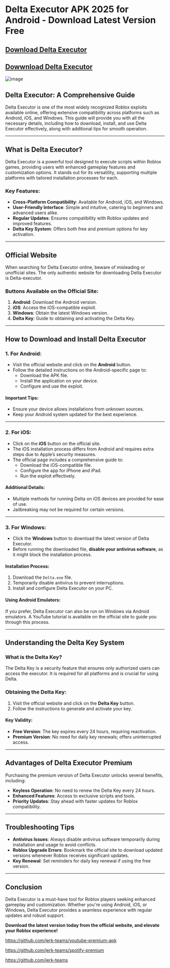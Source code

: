 # Delta Executor APK 2025 for Android - Download Latest Version Free

## [Download Delta Executor](https://modmeme.com/delta-executor/)

## [Dowwnload Delta Executor](https://apktodo.io/delta-executor/)

![image](https://github.com/user-attachments/assets/c302771d-2a03-4d48-94d4-5e12b5aad1fb)

## Delta Executor: A Comprehensive Guide

Delta Executor is one of the most widely recognized Roblox exploits available online, offering extensive compatibility across platforms such as Android, iOS, and Windows. This guide will provide you with all the necessary details, including how to download, install, and use Delta Executor effectively, along with additional tips for smooth operation.

---

## What is Delta Executor?

Delta Executor is a powerful tool designed to execute scripts within Roblox games, providing users with enhanced gameplay features and customization options. It stands out for its versatility, supporting multiple platforms with tailored installation processes for each.

### Key Features:
- **Cross-Platform Compatibility**: Available for Android, iOS, and Windows.
- **User-Friendly Interface**: Simple and intuitive, catering to beginners and advanced users alike.
- **Regular Updates**: Ensures compatibility with Roblox updates and improved features.
- **Delta Key System**: Offers both free and premium options for key activation.

---

## Official Website

When searching for Delta Executor online, beware of misleading or unofficial sites. The only authentic website for downloading Delta Executor is Delta-executor. 

### Buttons Available on the Official Site:
1. **Android**: Download the Android version.
2. **iOS**: Access the iOS-compatible exploit.
3. **Windows**: Obtain the latest Windows version.
4. **Delta Key**: Guide to obtaining and activating the Delta Key.

---

## How to Download and Install Delta Executor

### 1. **For Android**:
- Visit the official website and click on the **Android** button.
- Follow the detailed instructions on the Android-specific page to:
  - Download the APK file.
  - Install the application on your device.
  - Configure and use the exploit.

#### Important Tips:
- Ensure your device allows installations from unknown sources.
- Keep your Android system updated for the best experience.

---

### 2. **For iOS**:
- Click on the **iOS** button on the official site.
- The iOS installation process differs from Android and requires extra steps due to Apple’s security measures.
- The official page includes a comprehensive guide to:
  - Download the iOS-compatible file.
  - Configure the app for iPhone and iPad.
  - Run the exploit effectively.

#### Additional Details:
- Multiple methods for running Delta on iOS devices are provided for ease of use.
- Jailbreaking may not be required for certain versions.

---

### 3. **For Windows**:
- Click the **Windows** button to download the latest version of Delta Executor.
- Before running the downloaded file, **disable your antivirus software**, as it might block the installation process.

#### Installation Process:
1. Download the `Delta.exe` file.
2. Temporarily disable antivirus to prevent interruptions.
3. Install and configure Delta Executor on your PC.

#### Using Android Emulators:
If you prefer, Delta Executor can also be run on Windows via Android emulators. A YouTube tutorial is available on the official site to guide you through this process.

---

## Understanding the Delta Key System

### What is the Delta Key?
The Delta Key is a security feature that ensures only authorized users can access the executor. It is required for all platforms and is crucial for using Delta.

### Obtaining the Delta Key:
1. Visit the official website and click on the **Delta Key** button.
2. Follow the instructions to generate and activate your key.

#### Key Validity:
- **Free Version**: The key expires every 24 hours, requiring reactivation.
- **Premium Version**: No need for daily key renewals; offers uninterrupted access.

---

## Advantages of Delta Executor Premium

Purchasing the premium version of Delta Executor unlocks several benefits, including:
- **Keyless Operation**: No need to renew the Delta Key every 24 hours.
- **Enhanced Features**: Access to exclusive scripts and tools.
- **Priority Updates**: Stay ahead with faster updates for Roblox compatibility.

---

## Troubleshooting Tips

- **Antivirus Issues**: Always disable antivirus software temporarily during installation and usage to avoid conflicts.
- **Roblox Upgrade Errors**: Bookmark the official site to download updated versions whenever Roblox receives significant updates.
- **Key Renewal**: Set reminders for daily key renewal if using the free version.

---

## Conclusion

Delta Executor is a must-have tool for Roblox players seeking enhanced gameplay and customization. Whether you're using Android, iOS, or Windows, Delta Executor provides a seamless experience with regular updates and robust support. 

**Download the latest version today from the official website, and elevate your Roblox experience!**

https://github.com/jerk-teams/youtube-premium-apk

https://github.com/jerk-teams/spotify-premium

https://github.com/jerk-teams

